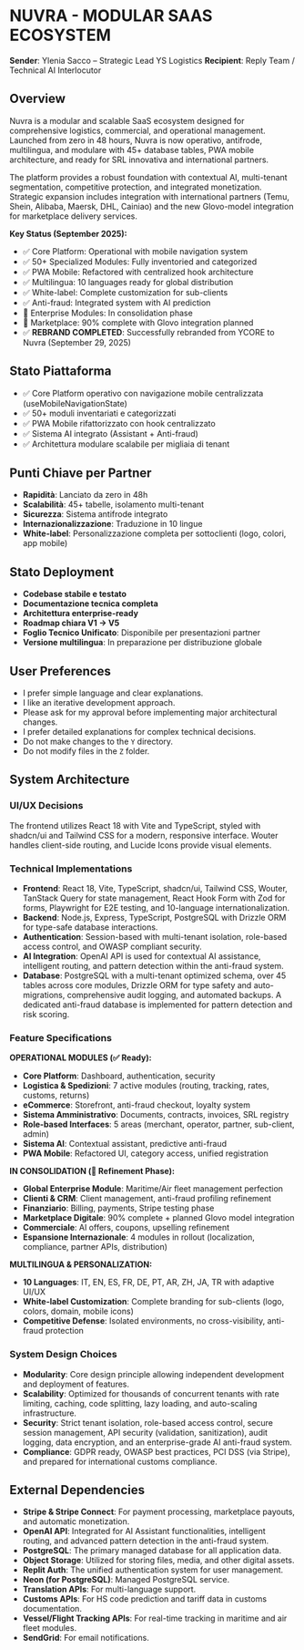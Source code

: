 # NUVRA - MODULAR SAAS ECOSYSTEM

**Sender**: Ylenia Sacco – Strategic Lead YS Logistics
**Recipient**: Reply Team / Technical AI Interlocutor

## Overview

Nuvra is a modular and scalable SaaS ecosystem designed for comprehensive logistics, commercial, and operational management. Launched from zero in 48 hours, Nuvra is now operativo, antifrode, multilingua, and modulare with 45+ database tables, PWA mobile architecture, and ready for SRL innovativa and international partners.

The platform provides a robust foundation with contextual AI, multi-tenant segmentation, competitive protection, and integrated monetization. Strategic expansion includes integration with international partners (Temu, Shein, Alibaba, Maersk, DHL, Cainiao) and the new Glovo-model integration for marketplace delivery services.

**Key Status (September 2025):**
- ✅ Core Platform: Operational with mobile navigation system
- ✅ 50+ Specialized Modules: Fully inventoried and categorized  
- ✅ PWA Mobile: Refactored with centralized hook architecture
- ✅ Multilingua: 10 languages ready for global distribution
- ✅ White-label: Complete customization for sub-clients
- ✅ Anti-fraud: Integrated system with AI prediction
- 🔧 Enterprise Modules: In consolidation phase
- 🔧 Marketplace: 90% complete with Glovo integration planned
- ✅ **REBRAND COMPLETED**: Successfully rebranded from YCORE to Nuvra (September 29, 2025)

## Stato Piattaforma
- ✅ Core Platform operativo con navigazione mobile centralizzata (useMobileNavigationState)
- ✅ 50+ moduli inventariati e categorizzati
- ✅ PWA Mobile rifattorizzato con hook centralizzato
- ✅ Sistema AI integrato (Assistant + Anti-fraud)
- ✅ Architettura modulare scalabile per migliaia di tenant

## Punti Chiave per Partner
- **Rapidità**: Lanciato da zero in 48h
- **Scalabilità**: 45+ tabelle, isolamento multi-tenant
- **Sicurezza**: Sistema antifrode integrato
- **Internazionalizzazione**: Traduzione in 10 lingue
- **White-label**: Personalizzazione completa per sottoclienti (logo, colori, app mobile)

## Stato Deployment
- **Codebase stabile e testato**
- **Documentazione tecnica completa**
- **Architettura enterprise-ready**
- **Roadmap chiara V1 → V5**
- **Foglio Tecnico Unificato**: Disponibile per presentazioni partner
- **Versione multilingua**: In preparazione per distribuzione globale

## User Preferences

- I prefer simple language and clear explanations.
- I like an iterative development approach.
- Please ask for my approval before implementing major architectural changes.
- I prefer detailed explanations for complex technical decisions.
- Do not make changes to the `Y` directory.
- Do not modify files in the `Z` folder.

## System Architecture

### UI/UX Decisions
The frontend utilizes React 18 with Vite and TypeScript, styled with shadcn/ui and Tailwind CSS for a modern, responsive interface. Wouter handles client-side routing, and Lucide Icons provide visual elements.

### Technical Implementations
- **Frontend**: React 18, Vite, TypeScript, shadcn/ui, Tailwind CSS, Wouter, TanStack Query for state management, React Hook Form with Zod for forms, Playwright for E2E testing, and 10-language internationalization.
- **Backend**: Node.js, Express, TypeScript, PostgreSQL with Drizzle ORM for type-safe database interactions.
- **Authentication**: Session-based with multi-tenant isolation, role-based access control, and OWASP compliant security.
- **AI Integration**: OpenAI API is used for contextual AI assistance, intelligent routing, and pattern detection within the anti-fraud system.
- **Database**: PostgreSQL with a multi-tenant optimized schema, over 45 tables across core modules, Drizzle ORM for type safety and auto-migrations, comprehensive audit logging, and automated backups. A dedicated anti-fraud database is implemented for pattern detection and risk scoring.

### Feature Specifications

**OPERATIONAL MODULES (✅ Ready):**
- **Core Platform**: Dashboard, authentication, security
- **Logistica & Spedizioni**: 7 active modules (routing, tracking, rates, customs, returns)
- **eCommerce**: Storefront, anti-fraud checkout, loyalty system
- **Sistema Amministrativo**: Documents, contracts, invoices, SRL registry
- **Role-based Interfaces**: 5 areas (merchant, operator, partner, sub-client, admin)
- **Sistema AI**: Contextual assistant, predictive anti-fraud
- **PWA Mobile**: Refactored UI, category access, unified registration

**IN CONSOLIDATION (🔧 Refinement Phase):**
- **Global Enterprise Module**: Maritime/Air fleet management perfection
- **Clienti & CRM**: Client management, anti-fraud profiling refinement
- **Finanziario**: Billing, payments, Stripe testing phase
- **Marketplace Digitale**: 90% complete + planned Glovo model integration
- **Commerciale**: AI offers, coupons, upselling refinement
- **Espansione Internazionale**: 4 modules in rollout (localization, compliance, partner APIs, distribution)

**MULTILINGUA & PERSONALIZATION:**
- **10 Languages**: IT, EN, ES, FR, DE, PT, AR, ZH, JA, TR with adaptive UI/UX
- **White-label Customization**: Complete branding for sub-clients (logo, colors, domain, mobile icons)
- **Competitive Defense**: Isolated environments, no cross-visibility, anti-fraud protection

### System Design Choices
- **Modularity**: Core design principle allowing independent development and deployment of features.
- **Scalability**: Optimized for thousands of concurrent tenants with rate limiting, caching, code splitting, lazy loading, and auto-scaling infrastructure.
- **Security**: Strict tenant isolation, role-based access control, secure session management, API security (validation, sanitization), audit logging, data encryption, and an enterprise-grade AI anti-fraud system.
- **Compliance**: GDPR ready, OWASP best practices, PCI DSS (via Stripe), and prepared for international customs compliance.

## External Dependencies

- **Stripe & Stripe Connect**: For payment processing, marketplace payouts, and automatic monetization.
- **OpenAI API**: Integrated for AI Assistant functionalities, intelligent routing, and advanced pattern detection in the anti-fraud system.
- **PostgreSQL**: The primary managed database for all application data.
- **Object Storage**: Utilized for storing files, media, and other digital assets.
- **Replit Auth**: The unified authentication system for user management.
- **Neon (for PostgreSQL)**: Managed PostgreSQL service.
- **Translation APIs**: For multi-language support.
- **Customs APIs**: For HS code prediction and tariff data in customs documentation.
- **Vessel/Flight Tracking APIs**: For real-time tracking in maritime and air fleet modules.
- **SendGrid**: For email notifications.